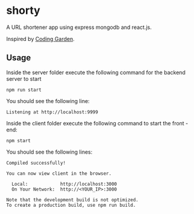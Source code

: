 # shorty

A URL shortener app using express mongodb and react.js.

Inspired by [Coding Garden](https://www.youtube.com/watch?v=gq5yubc1u18).

## Usage

Inside the server folder execute the following command for the backend server to start
```
npm run start
```

You should see the following line:

```
Listening at http://localhost:9999
```

Inside the client folder execute the following command to start the front - end:

```
npm start
```
You should see the following lines:

```
Compiled successfully!

You can now view client in the browser.

  Local:            http://localhost:3000
  On Your Network:  http://<YOUR_IP>:3000

Note that the development build is not optimized.
To create a production build, use npm run build.
```
